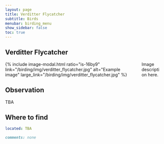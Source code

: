 ```yaml
---
layout: page
title: Verditter Flycatcher
subtitle: Birds
menubar: birding_menu
show_sidebar: false
toc: true
---
```


## Verditter Flycatcher

<div class="columns">
<div class="column is-6">
{% include image-modal.html ratio="is-16by9" link="/birding/img/verditter_flycatcher.jpg" alt="Example image" large_link="/birding/img/verditter_flycatcher.jpg" %}
</div>
<div class="column is-6">
Image description here.
</div>
</div>

## Observation
TBA

## Where to find
```yaml
located: TBA
```

```markdown
comments: none
```
